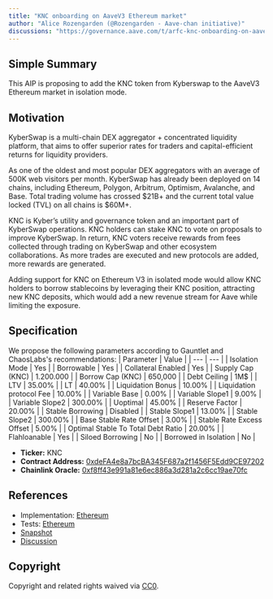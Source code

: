 ```yaml
---
title: "KNC onboarding on AaveV3 Ethereum market"
author: "Alice Rozengarden (@Rozengarden - Aave-chan initiative)"
discussions: "https://governance.aave.com/t/arfc-knc-onboarding-on-aavev3-ethereum-market/14972"
---
```


## Simple Summary
This AIP is proposing to add the KNC token from Kyberswap to the AaveV3 Ethereum market in isolation mode.
## Motivation
KyberSwap is a multi-chain DEX aggregator + concentrated liquidity platform, that aims to offer superior rates for traders and capital-efficient returns for liquidity providers.

As one of the oldest and most popular DEX aggregators with an average of 500K web visitors per month. KyberSwap has already been deployed on 14 chains, including Ethereum, Polygon, Arbitrum, Optimism, Avalanche, and Base. Total trading volume has crossed $21B+ and the current total value locked (TVL) on all chains is $60M+.

KNC is Kyber’s utility and governance token and an important part of KyberSwap operations. KNC holders can stake KNC to vote on proposals to improve KyberSwap. In return, KNC voters receive rewards from fees collected through trading on KyberSwap and other ecosystem collaborations. As more trades are executed and new protocols are added, more rewards are generated.

Adding support for KNC on Ethereum V3 in isolated mode would allow KNC holders to borrow stablecoins by leveraging their KNC position, attracting new KNC deposits, which would add a new revenue stream for Aave while limiting the exposure.

## Specification
We propose the following parameters according to Gauntlet and ChaosLabs's recommendations:
| Parameter | Value |
| --- | --- |
| Isolation Mode | Yes |
| Borrowable | Yes |
| Collateral Enabled | Yes |
| Supply Cap (KNC) | 1.200.000 |
| Borrow Cap (KNC) | 650,000 |
| Debt Ceiling | 1M$ |
| LTV | 35.00% |
| LT | 40.00% |
| Liquidation Bonus | 10.00% |
| Liquidation protocol Fee | 10.00% |
| Variable Base | 0.00% |
| Variable Slope1 | 9.00% |
| Variable Slope2 | 300.00% |
| Uoptimal | 45.00% |
| Reserve Factor | 20.00% |
| Stable Borrowing | Disabled |
| Stable Slope1 | 13.00% |
| Stable Slope2 | 300.00% |
| Base Stable Rate Offset | 3.00% |
| Stable Rate Excess Offset | 5.00% |
| Optimal Stable To Total Debt Ratio | 20.00% |
| Flahloanable | Yes |
| Siloed Borrowing | No |
| Borrowed in Isolation | No |
- **Ticker:** KNC
- **Contract Address:** [0xdeFA4e8a7bcBA345F687a2f1456F5Edd9CE97202](https://etherscan.io/address/0xdeFA4e8a7bcBA345F687a2f1456F5Edd9CE97202)
- **Chainlink Oracle:** [0xf8ff43e991a81e6ec886a3d281a2c6cc19ae70fc](https://etherscan.io/address/0xf8ff43e991a81e6ec886a3d281a2c6cc19ae70fc)

## References

- Implementation: [Ethereum](https://github.com/bgd-labs/aave-proposals/blob/main/src/20231008_AaveV3_Eth_KNCOnboardingOnAaveV3EthereumMarket/AaveV3_Ethereum_KNCOnboardingOnAaveV3EthereumMarket_20231008.sol)
- Tests: [Ethereum](https://github.com/bgd-labs/aave-proposals/blob/main/src/20231008_AaveV3_Eth_KNCOnboardingOnAaveV3EthereumMarket/AaveV3_Ethereum_KNCOnboardingOnAaveV3EthereumMarket_20231008.t.sol)
- [Snapshot](https://signal.aave.com/#/proposal/0xa162335479f27fe1bf4482da63e1f6fa246b0fd770d913d8ba89bd56a5aa644f)
- [Discussion](https://governance.aave.com/t/arfc-knc-onboarding-on-aavev3-ethereum-market/14972)

## Copyright

Copyright and related rights waived via [CC0](https://creativecommons.org/publicdomain/zero/1.0/).
